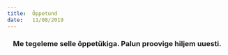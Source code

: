 ```yaml
---
title:  Õppetund
date:   11/08/2019
---
```


### <center>Me tegeleme selle õppetükiga. Palun proovige hiljem uuesti.</center>
